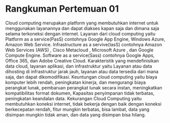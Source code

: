 #  Rangkuman Pertemuan 01

Cloud computing merupakan platform yang membutuhkan internet untuk menggunakan 
layanannya dan dapat diakses kapan saja dan dimana saja selama terkoneksi dengan internet. 
Layanan dari cloud computing yaitu Platform as a service(PasS) contohnya Google App Engine, Windows Azure, Amazon Web Service. 
Infrastructure as a servive(IasS) contohnya Amazon Web Services (AWS) , Cisco Metacloud , Microsoft Azure , dan Google Compute Engine.
Software as a service(Sass) contohnya Google Apps, Office 365, dan Adobe Creative Cloud.
Karakteristik yang mendefinisikan data cloud, layanan aplikasi, dan infrastruktur yaitu 
Layanan atau data dihosting di infrastruktur jarak jauh, layanan atau data tersedia dari mana saja, dan dapat dikomodifikasi.
Keuntungan cloud computing yaitu biaya komputer lebih rendah, peningkatan kinerja, dan mengurangi biaya perangkat lunak, 
pembaruan perangkat lunak secara instan, meningkatkan kompatibilitas format dokumen, Kapasitas penyimpanan tidak terbatas,
peningkatan keandalan data.
Kekurangan Cloud Computing yaitu membutuhkan koneksi internet, tidak bekerja dengan baik dengan koneksi berkecepatan rendah,
fitur mungkin terbatas, bisa lambat, data yang disimpan mungkin tidak aman, dan data yang disimpan bisa hilang.